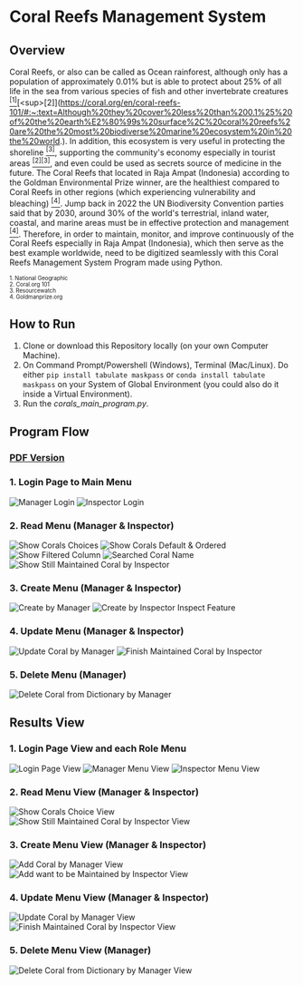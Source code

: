 # Coral Reefs Management System

## Overview
Coral Reefs, or also can be called as Ocean rainforest, although only has a population of approximately 0.01% but is able to protect about 25% of all life in the sea from various species of fish and other invertebrate creatures [<sup>[1]</sup>](https://education.nationalgeographic.org/resource/coral-reefs/#:~:text=Reefs%20provide%20a%20large%20fraction%20of%20Earth%E2%80%99s%20biodiversity%E2%80%94they%20have%20been%20called%20%E2%80%9Cthe%20rain%20forests%20of%20the%20seas.%E2%80%9D%20Scientists%20estimate%20that%2025%20percent%20of%20all%20marine%20species%20live%20in%20and%20around%20coral%20reefs%2C%20making%20them%20one%20of%20the%20most%20diverse%20habitats%20in%20the%20world.)[<sup>[2]</sup>](https://coral.org/en/coral-reefs-101/#:~:text=Although%20they%20cover%20less%20than%200.1%25%20of%20the%20earth%E2%80%99s%20surface%2C%20coral%20reefs%20are%20the%20most%20biodiverse%20marine%20ecosystem%20in%20the%20world.). In addition, this ecosystem is very useful in protecting the shoreline [<sup>[3]</sup>](https://resourcewatch.org/dashboards/coral-reefs#:~:text=Reefs%20protect%20an%20estimated%20150%2C000%20km%20of%20shoreline%20in%20more%20than%20100%20countries%20and%20territories.%C2%A0On%20average%2C%20coral%20reefs%20reduce%20the%20annual%20expected%20damages%20from%20storms%20globally%20by%20more%20than%20US%244%20billion.), supporting the community's economy especially in tourist areas [<sup>[2]</sup>](https://coral.org/en/coral-reefs-101/#:~:text=Over%20100%20countries%20benefit%20from%20the%20recreational%20value%20of%20coral%20reefs)[<sup>[3]</sup>](https://resourcewatch.org/dashboards/coral-reefs#:~:text=Coral%20reefs%20are%20an%20important%20magnet%20for%20both%20domestic%20and%20international%20tourism%20in%20over%20100%20countries%20and%20territories%2C%20generating%20jobs%2C%20revenue%20and%20foreign%20exchange.), and even could be used as secrets source of medicine in the future. The Coral Reefs that located in Raja Ampat (Indonesia) according to the Goldman Environmental Prize winner, are the healthiest compared to Coral Reefs in other regions (which experiencing vulnerability and bleaching) [<sup>[4]</sup>](https://www.goldmanprize.org/blog/protecting-the-remarkable-coral-reefs-of-raja-ampat-indonesia/#:~:text=Zafer%20is%20optimistic,in%20other%20places.). Jump back in 2022 the UN Biodiversity Convention parties said that by 2030, around 30% of the world's terrestrial, inland water, coastal, and marine areas must be in effective protection and management [<sup>[4]</sup>](https://www.goldmanprize.org/blog/protecting-the-remarkable-coral-reefs-of-raja-ampat-indonesia/#:~:text=Indeed%2C%20in%202022%20the%20parties%20to%20the%20UN%20Biodiversity%20Convention%20called%20for%2030%25%20of%20the%20world%E2%80%99s%20terrestrial%2C%20inland%20water%2C%20coastal%2C%20and%20marine%20areas%20to%20be%20in%20effective%20protection%20and%20management%20by%202030%20(emphasis%20added)). Therefore, in order to maintain, monitor, and improve continuously of the Coral Reefs especially in Raja Ampat (Indonesia), which then serve as the best example worldwide, need to be digitized seamlessly with this Coral Reefs Management System Program made using Python.

<sub><small>1. National Geographic</small></sub><br>
<sub><small>2. Coral.org 101</small></sub><br>
<sub><small>3. Resourcewatch</small></sub><br>
<sub><small>4. Goldmanprize.org</small></sub>

## How to Run
1. Clone or download this Repository locally (on your own Computer Machine).
2. On Command Prompt/Powershell (Windows), Terminal (Mac/Linux). Do either `pip install tabulate maskpass` or `conda install tabulate maskpass` on your System of Global Environment (you could also do it inside a Virtual Environment).
3. Run the *corals_main_program.py*.

## Program Flow
### [PDF Version](https://github.com/zeenfts/coral-reefs-management-system/blob/main/files/flow_program.pdf)
### 1. Login Page to Main Menu
![Manager Login](https://github.com/zeenfts/coral-reefs-management-system/blob/main/images/flows_program/01_manager_login_menu_flow.png?raw=true)
![Inspector Login](https://github.com/zeenfts/coral-reefs-management-system/blob/main/images/flows_program/01_inspector_login_menu_flow.png?raw=true)
### 2. Read Menu (Manager & Inspector)
![Show Corals Choices](https://github.com/zeenfts/coral-reefs-management-system/blob/main/images/flows_program/02_show_corals_choices.png?raw=true)
![Show Corals Default & Ordered](https://github.com/zeenfts/coral-reefs-management-system/blob/main/images/flows_program/02_show_corals_default_ordered.png?raw=true)
![Show Filtered Column](https://github.com/zeenfts/coral-reefs-management-system/blob/main/images/flows_program/02_show_filtered_coral_column.png?raw=true)
![Searched Coral Name](https://github.com/zeenfts/coral-reefs-management-system/blob/main/images/flows_program/02_show_searched_coral_name.png?raw=true)
![Show Still Maintained Coral by Inspector](https://github.com/zeenfts/coral-reefs-management-system/blob/main/images/flows_program/07_still_being_maintained_corals_menu_inspector.png?raw=true)
### 3. Create Menu (Manager & Inspector)
![Create by Manager](https://github.com/zeenfts/coral-reefs-management-system/blob/main/images/flows_program/03_add_coral_menu_manager.png?raw=true)
![Create by Inspector Inspect Feature](https://github.com/zeenfts/coral-reefs-management-system/blob/main/images/flows_program/06_coral_check_menu_inspector.png?raw=true)
### 4. Update Menu (Manager & Inspector)
![Update Coral by Manager](https://github.com/zeenfts/coral-reefs-management-system/blob/main/images/flows_program/05_update_coral_menu_manager.png?raw=true)
![Finish Maintained Coral by Inspector](https://github.com/zeenfts/coral-reefs-management-system/blob/main/images/flows_program/08_finish_maintained_coral_inspector.png?raw=true)
### 5. Delete Menu (Manager)
![Delete Coral from Dictionary by Manager](https://github.com/zeenfts/coral-reefs-management-system/blob/main/images/flows_program/04_delete_coral_menu_manager.png?raw=true)
## Results View
### 1. Login Page View and each Role Menu
![Login Page View](https://github.com/zeenfts/coral-reefs-management-system/blob/main/images/views_program/01_login_view.png?raw=true)
![Manager Menu View](https://github.com/zeenfts/coral-reefs-management-system/blob/main/images/views_program/01_manager_menu_view.png?raw=true)
![Inspector Menu View](https://github.com/zeenfts/coral-reefs-management-system/blob/main/images/views_program/01_inspector_menu_view.png?raw=true)
### 2. Read Menu View (Manager & Inspector)
![Show Corals Choice View](https://github.com/zeenfts/coral-reefs-management-system/blob/main/images/views_program/02_display_coral_choice_view.png?raw=true)
![Show Still Maintained Coral by Inspector View](https://github.com/zeenfts/coral-reefs-management-system/blob/main/images/views_program/07_coral_still_being_maintained_inspector_view.png?raw=true)
### 3. Create Menu View (Manager & Inspector)
![Add Coral by Manager View](https://github.com/zeenfts/coral-reefs-management-system/blob/main/images/views_program/03_add_coral_manager_view.png?raw=true)
![Add want to be Maintained by Inspector View](https://github.com/zeenfts/coral-reefs-management-system/blob/main/images/views_program/06_coral_check_maintain_inspector_view.png?raw=true)
### 4. Update Menu View (Manager & Inspector)
![Update Coral by Manager View](https://github.com/zeenfts/coral-reefs-management-system/blob/main/images/views_program/05_update_coral_manager_view.png?raw=true)
![Finish Maintained Coral by Inspector View](https://github.com/zeenfts/coral-reefs-management-system/blob/main/images/views_program/08_finish_coral_maintained_inspector_view.png?raw=true)
### 5. Delete Menu View (Manager)
![Delete Coral from Dictionary by Manager View](https://github.com/zeenfts/coral-reefs-management-system/blob/main/images/views_program/04_delete_coral_manager_view.png?raw=true)
